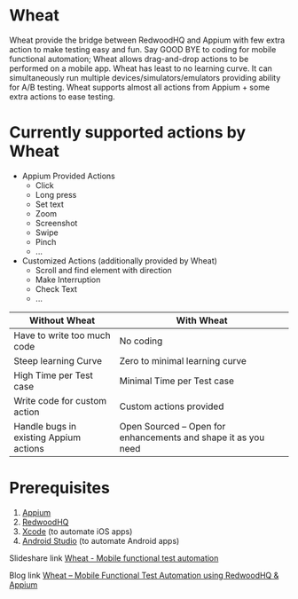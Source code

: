 # Wheat

Wheat provide the bridge between RedwoodHQ and Appium with few extra action to make testing easy and fun.
Say GOOD BYE to coding for mobile functional automation; Wheat allows drag-and-drop actions to be performed on a mobile app.
Wheat has least to no learning curve. 
It can simultaneously run multiple devices/simulators/emulators providing ability for A/B testing.
Wheat supports almost all actions from Appium + some extra actions to ease testing.

# Currently supported actions by Wheat
* Appium Provided Actions
  * Click
  * Long press
  * Set text
  * Zoom
  * Screenshot
  * Swipe
  * Pinch
  * ...
* Customized Actions (additionally provided by Wheat)
  * Scroll and find element with direction
  * Make Interruption
  * Check Text
  * ...

Without Wheat | With Wheat
--- | ---
Have to write too much code | No coding
Steep learning Curve | Zero to minimal learning curve
High Time per Test case | Minimal Time per Test case
Write code for custom action | Custom actions provided
Handle bugs in existing Appium actions | Open Sourced – Open for enhancements and shape it as you need

# Prerequisites
1. [Appium](https://appium.io/downloads.html)
2. [RedwoodHQ](http://redwoodhq.com/redwood-download/)
3. [Xcode](https://itunes.apple.com/in/app/xcode/id497799835?mt=12) (to automate iOS apps)
4. [Android Studio](https://developer.android.com/studio/index.html) (to automate Android apps)

Slideshare link [Wheat - Mobile functional test automation](http://www.slideshare.net/sunnytambi/wheat-mobile-functional-test-automation)

Blog link [Wheat – Mobile Functional Test Automation using RedwoodHQ & Appium](https://blog.talentica.com/2017/01/13/wheat-mobile-functional-test-automation-using-redwoodhq-appium/)
